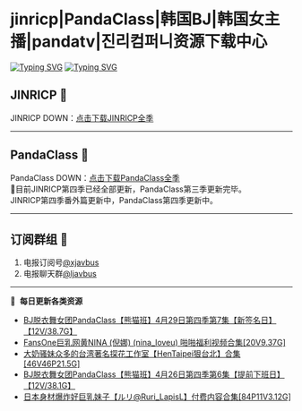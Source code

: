 # jinricp|PandaClass|韩国BJ|韩国女主播|pandatv|진리컴퍼니资源下载中心   
[![Typing SVG](https://readme-typing-svg.herokuapp.com?font=Fira+Code&pause=1000&center=true&vCenter=true&random=true&width=435&lines=所有链接都需要翻墙访问)](https://jinri-cp.neocities.org/free.html)
[![Typing SVG](https://readme-typing-svg.herokuapp.com?font=Fira+Code&pause=1000&center=true&vCenter=true&random=true&width=435&lines=点击进入福利资源下载中心)](https://pandaclass.neocities.org/)
## JINRICP 👋   
JINRICP DOWN：[点击下载JINRICP全季](https://mypikpak.com/s/VODz7HXQoqcX0UrvaXfDtFoPo1)
****
## PandaClass 💯   
PandaClass DOWN：[点击下载PandaClass全季](https://mypikpak.com/s/VOKOTZkoEnkyvCnELVSquM97o1)   
💞目前JINRICP第四季已经全部更新，PandaClass第三季更新完毕。   
JINRICP第四季番外篇更新中，PandaClass第四季更新中。
****
## 订阅群组 🔞
1. 电报订阅号[@xjavbus](https://t.me/xjavbus)
2. 电报聊天群[@ljavbus](https://t.me/ljavbus)
**** 
📕 &nbsp;**每日更新各类资源**
<!-- BLOG-POST-LIST:START -->
- [BJ脱衣舞女团PandaClass【熊猫班】4月29日第四季第7集【新签名日】【12V/38.7G】](https://fuli.rulel.com/357.html)
- [FansOne巨乳网黄NINA &lpar;倪娜&rpar; &lpar;nina_loveu&rpar; 啪啪福利视频合集[20V9.37G]](https://fuli.rulel.com/356.html)
- [大奶骚妹众多的台湾著名探花工作室【HenTaipei狠台北】合集[46V46P21.5G]](https://fuli.rulel.com/355.html)
- [BJ脱衣舞女团PandaClass【熊猫班】4月26日第四季第6集【提前下班日】【12V/38.1G】](https://fuli.rulel.com/354.html)
- [日本身材爆炸好巨乳妹子【ルリ@Ruri_LapisL】付费内容合集[84P11V3.12G]](https://fuli.rulel.com/353.html)
<!-- BLOG-POST-LIST:END -->

